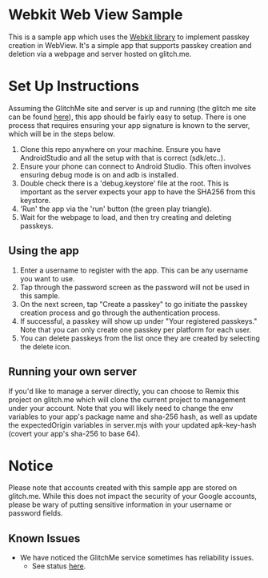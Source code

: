 # Webkit Web View Sample
This is a sample app which uses the [Webkit library](https://developer.android.com/jetpack/androidx/releases/webkit#1.12.0)
to implement passkey creation in WebView. It's a simple app that supports passkey creation and
deletion via a webpage and server hosted on glitch.me.

# Set Up Instructions
Assuming the GlitchMe site and server is up and running (the glitch me site can
be found [here](https://glitch.com/edit/#!/alder-sunny-bicycle)), this app should
be fairly easy to setup. There is one process that requires ensuring your app
signature is known to the server, which will be in the steps below.

1. Clone this repo anywhere on your machine. Ensure you have AndroidStudio and
   all the setup with that is correct (sdk/etc..).
2. Ensure your phone can connect to Android Studio. This often involves ensuring
   debug mode is on and adb is installed.
3. Double check there is a 'debug.keystore' file at the root. This is important
as the server expects your app to have the SHA256 from this keystore.
4. 'Run' the app via the 'run' button (the green play triangle).
5. Wait for the webpage to load, and then try creating and deleting passkeys.

## Using the app
1. Enter a username to register with the app. This can be any username you want to use.
2. Tap through the password screen as the password will not be used in this sample.
3. On the next screen, tap "Create a passkey" to go initiate the passkey creation process and go
through the authentication process.
4. If successful, a passkey will show up under "Your registered passkeys." Note that you can only
create one passkey per platform for each user.
5. You can delete passkeys from the list once they are created by selecting the delete icon.

## Running your own server
If you'd like to manage a server directly, you can choose to Remix this project on glitch.me which
will clone the current project to management under your account. Note that you will likely need to
change the env variables to your app's package name and sha-256 hash, as well as update the 
expectedOrigin variables in server.mjs with your updated apk-key-hash (covert your app's sha-256 to
base 64).

# Notice
Please note that accounts created with this sample app are stored on glitch.me. While this does not
impact the security of your Google accounts, please be wary of putting sensitive information in your
username or password fields.

## Known Issues
- We have noticed the GlitchMe service sometimes has reliability issues.
  - See status [here](https://status.glitch.com/).